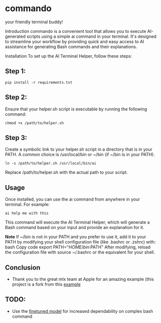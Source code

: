 # commando
 your friendly terminal buddy!

Introduction
commando is a convenient tool that allows you to execute AI-generated scripts using a simple ai command in your terminal. It's designed to streamline your workflow by providing quick and easy access to AI assistance for generating Bash commands and their explanations.

Installation
To set up the AI Terminal Helper, follow these steps:

## Step 1:

```
pip install -r requirements.txt
```


## Step 2: 
Ensure that your helper.sh script is executable by running the following command:

```
chmod +x /path/to/helper.sh
```

## Step 3: 
Create a symbolic link to your helper.sh script in a directory that is in your PATH. A common choice is /usr/local/bin or ~/bin (if ~/bin is in your PATH).


```
ln -s /path/to/helper.sh /usr/local/bin/ai
```

Replace /path/to/helper.sh with the actual path to your script.


## Usage

Once installed, you can use the ai command from anywhere in your terminal. For example:

```
ai help me with this
```

This command will execute the AI Terminal Helper, which will generate a Bash command based on your input and provide an explanation for it.

**Note**
If ~/bin is not in your PATH and you prefer to use it, add it to your PATH by modifying your shell configuration file (like .bashrc or .zshrc) with:
bash
Copy code
export PATH="$HOME/bin:$PATH"
After modifying, reload the configuration file with source ~/.bashrc or the equivalent for your shell.

## Conclusion
- Thank you to the great mlx team at Apple for an amazing example (this project is a fork from this [example](https://github.com/ml-explore/mlx-examples/tree/main/llms/gguf_llm)

## TODO:
- Use the [finetuned model](https://huggingface.co/ba8im/phi-2-bash) for increased dependability on complex bash command


